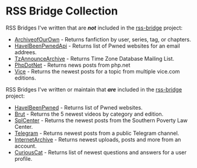 # RSS Bridge Collection

RSS Bridges I've written that are ***not*** included in the [rss-bridge](https://github.com/RSS-Bridge/rss-bridge) project:

- [ArchiveofOurOwn](bridges/ArchiveofOurOwnBridge.php) - Returns fanfiction by user, series, tag, or chapters.
- [HaveIBeenPwnedApi](bridges/HaveIBeenPwnedApiBridge.php) - Returns list of Pwned websites for an email addrees.
- [TzAnnounceArchive](bridges/TzAnnounceArchiveBridge.php) - Returns Time Zone Database Mailing List.
- [PhpDotNet](bridges/PhpDotNetBridge.php) - Returns news posts from php.net
- [Vice](bridges/ViceBridge.php) - Returns the newest posts for a topic from multiple vice.com editions.

RSS Bridges I've written or maintain that ***are*** included in the [rss-bridge](https://github.com/RSS-Bridge/rss-bridge) project:

- [HaveIBeenPwned](https://github.com/RSS-Bridge/rss-bridge/blob/master/bridges/HaveIBeenPwnedBridge.php) - Returns list of Pwned websites.
- [Brut](https://github.com/RSS-Bridge/rss-bridge/blob/master/bridges/BrutBridge.php) - Returns the 5 newest videos by category and edition.
- [SplCenter](https://github.com/RSS-Bridge/rss-bridge/blob/master/bridges/SplCenterBridge.php) - Returns the newest posts from the Southern Poverty Law Center.
- [Telegram](https://github.com/RSS-Bridge/rss-bridge/blob/master/bridges/TelegramBridge.php) - Returns newest posts from a public Telegram channel.
- [InternetArchive](https://github.com/RSS-Bridge/rss-bridge/blob/master/bridges/InternetArchiveBridge.php) - Returns newest uploads, posts and more from an account.
- [CuriousCat](https://github.com/RSS-Bridge/rss-bridge/blob/master/bridges/CuriousCatBridge.php) - Returns list of newest questions and answers for a user profile.
